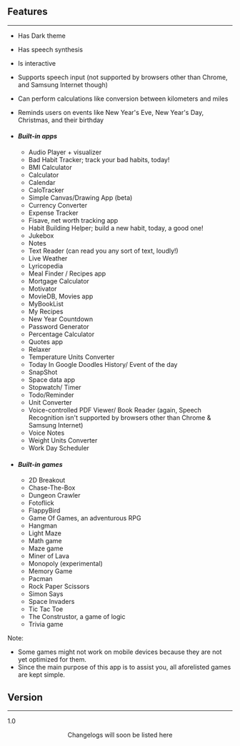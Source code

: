 ﻿
## Features

* * *

*   Has Dark theme
*   Has speech synthesis
*   Is interactive
*   Supports speech input (not supported by browsers other than Chrome, and Samsung Internet though)
*   Can perform calculations like conversion between kilometers and miles
*   Reminds users on events like New Year's Eve, New Year's Day, Christmas, and their birthday

*   #### _Built-in apps_

    *   Audio Player + visualizer
    *   Bad Habit Tracker; track your bad habits, today!
    *   BMI Calculator
    *   Calculator
    *   Calendar
    *   CaloTracker
    *   Simple Canvas/Drawing App (beta)
    *   Currency Converter
    *   Expense Tracker
    *   Fisave, net worth tracking app
    *   Habit Building Helper; build a new habit, today, a good one!
    *   Jukebox
    *   Notes
    *   Text Reader (can read you any sort of text, loudly!)
    *   Live Weather
    *   Lyricopedia
    *   Meal Finder / Recipes app
    *   Mortgage Calculator
    *   Motivator
    *   MovieDB, Movies app
    *   MyBookList
    *   My Recipes
    *   New Year Countdown
    *   Password Generator
    *   Percentage Calculator
    *   Quotes app
    *   Relaxer
    *   Temperature Units Converter
    *   Today In Google Doodles History/ Event of the day
    *   SnapShot
    *   Space data app
    *   Stopwatch/ Timer
    *   Todo/Reminder
    *   Unit Converter
    *   Voice-controlled PDF Viewer/ Book Reader (again, Speech Recognition isn't supported by browsers other than Chrome & Samsung Internet)
    *   Voice Notes
    *   Weight Units Converter
    *   Work Day Scheduler

*   #### _Built-in games_

    *   2D Breakout
    *   Chase-The-Box
    *   Dungeon Crawler
    *   Fotoflick
    *   FlappyBird
    *   Game Of Games, an adventurous RPG
    *   Hangman
    *   Light Maze
    *   Math game
    *   Maze game
    *   Miner of Lava
    *   Monopoly (experimental)
    *   Memory Game
    *   Pacman
    *   Rock Paper Scissors
    *   Simon Says
    *   Space Invaders
    *   Tic Tac Toe
    *   The Construstor, a game of logic
    *   Trivia game

Note:

*   Some games might not work on mobile devices because they are not yet optimized for them.
*   Since the main purpose of this app is to assist you, all aforelisted games are kept simple.

## Version

* * *

1.0  

<center>Changelogs will soon be listed here</center>
